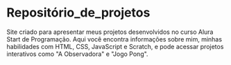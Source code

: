 # Repositório_de_projetos

Site criado para apresentar meus projetos desenvolvidos no curso Alura Start de Programação. Aqui você encontra informações sobre mim, minhas habilidades com HTML, CSS, JavaScript e Scratch, e pode acessar projetos interativos como "A Observadora" e "Jogo Pong".

